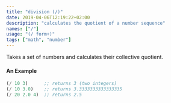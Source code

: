 ```yaml
---
title: "division (/)"
date: 2019-04-06T12:19:22+02:00
description: "calculates the quotient of a number sequence"
names: ["/"]
usage: "(/ form+)"
tags: ["math", "number"]
---
```


Takes a set of numbers and calculates their collective quotient.

#### An Example

```scheme
(/ 10 3)      ;; returns 3 (two integers)
(/ 10 3.0)    ;; returns 3.3333333333333335
(/ 20 2.0 4)  ;; returns 2.5
```
